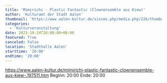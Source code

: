 ```yaml
---
title: 'Mimirichi - Plastic Fantastic (Clownensemble aus Kiew)'
author: 'Kulturamt der Stadt Aalen'
thumbnail: 'https://www.aalen-kultur.de/sixcms.php/media.php/226/thumbnails/Plastic%20Fantastic_1_c_Mimirichi.jpg.602175.jpg'
categories:
  - 'Kulturveranstaltung'
date: 2023-10-24T20:00:00+00:00
featured: True
canceled: False
location: 'Stadthalle Aalen'
starttime: '20:00'
endtime: '20:00'
---
```

https://www.aalen-kultur.de/mimirichi-plastic-fantastic-clownensemble-aus-kiew-.197511.htm
Beginn: 20:00
 Ende: 20:00